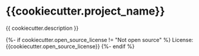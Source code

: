 # {{cookiecutter.project_name}}

{{ cookiecutter.description }}

{%- if cookiecutter.open_source_license != "Not open source" %}
License: {{cookiecutter.open_source_license}} 
{%- endif %}
